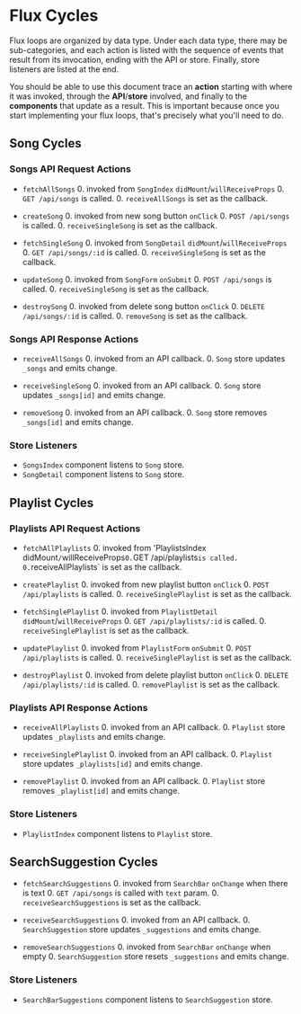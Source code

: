 # Flux Cycles

Flux loops are organized by data type. Under each data type, there may
be sub-categories, and each action is listed with the sequence of events
that result from its invocation, ending with the API or store. Finally,
store listeners are listed at the end.

You should be able to use this document trace an **action** starting
with where it was invoked, through the **API**/**store** involved, and
finally to the **components** that update as a result. This is important
because once you start implementing your flux loops, that's precisely
what you'll need to do.


## Song Cycles

### Songs API Request Actions

* `fetchAllSongs`
  0. invoked from `SongIndex` `didMount`/`willReceiveProps`
  0. `GET /api/songs` is called.
  0. `receiveAllSongs` is set as the callback.

* `createSong`
  0. invoked from new song button `onClick`
  0. `POST /api/songs` is called.
  0. `receiveSingleSong` is set as the callback.

* `fetchSingleSong`
  0. invoked from `SongDetail` `didMount`/`willReceiveProps`
  0. `GET /api/songs/:id` is called.
  0. `receiveSingleSong` is set as the callback.

* `updateSong`
  0. invoked from `SongForm` `onSubmit`
  0. `POST /api/songs` is called.
  0. `receiveSingleSong` is set as the callback.

* `destroySong`
  0. invoked from delete song button `onClick`
  0. `DELETE /api/songs/:id` is called.
  0. `removeSong` is set as the callback.

### Songs API Response Actions

* `receiveAllSongs`
  0. invoked from an API callback.
  0. `Song` store updates `_songs` and emits change.

* `receiveSingleSong`
  0. invoked from an API callback.
  0. `Song` store updates `_songs[id]` and emits change.

* `removeSong`
  0. invoked from an API callback.
  0. `Song` store removes `_songs[id]` and emits change.

### Store Listeners

* `SongsIndex` component listens to `Song` store.
* `SongDetail` component listens to `Song` store.


## Playlist Cycles

### Playlists API Request Actions

* `fetchAllPlaylists`
  0. invoked from 'PlaylistsIndex` `didMount`/`willReceiveProps`
  0. `GET /api/playlists` is called.
  0. `receiveAllPlaylists` is set as the callback.

* `createPlaylist`
  0. invoked from new playlist button `onClick`
  0. `POST /api/playlists` is called.
  0. `receiveSinglePlaylist` is set as the callback.

* `fetchSinglePlaylist`
  0. invoked from `PlaylistDetail` `didMount`/`willReceiveProps`
  0. `GET /api/playlists/:id` is called.
  0. `receiveSinglePlaylist` is set as the callback.

* `updatePlaylist`
  0. invoked from `PlaylistForm` `onSubmit`
  0. `POST /api/playlists` is called.
  0. `receiveSinglePlaylist` is set as the callback.

* `destroyPlaylist`
  0. invoked from delete playlist button `onClick`
  0. `DELETE /api/playlists/:id` is called.
  0. `removePlaylist` is set as the callback.

### Playlists API Response Actions

* `receiveAllPlaylists`
  0. invoked from an API callback.
  0. `Playlist` store updates `_playlists` and emits change.

* `receiveSinglePlaylist`
  0. invoked from an API callback.
  0. `Playlist` store updates `_playlists[id]` and emits change.

* `removePlaylist`
  0. invoked from an API callback.
  0. `Playlist` store removes `_playlist[id]` and emits change.

### Store Listeners

* `PlaylistIndex` component listens to `Playlist` store.


## SearchSuggestion Cycles

* `fetchSearchSuggestions`
  0. invoked from `SearchBar` `onChange` when there is text
  0. `GET /api/songs` is called with `text` param.
  0. `receiveSearchSuggestions` is set as the callback.

* `receiveSearchSuggestions`
  0. invoked from an API callback.
  0. `SearchSuggestion` store updates `_suggestions` and emits change.

* `removeSearchSuggestions`
  0. invoked from `SearchBar` `onChange` when empty
  0. `SearchSuggestion` store resets `_suggestions` and emits change.

### Store Listeners

* `SearchBarSuggestions` component listens to `SearchSuggestion` store.
